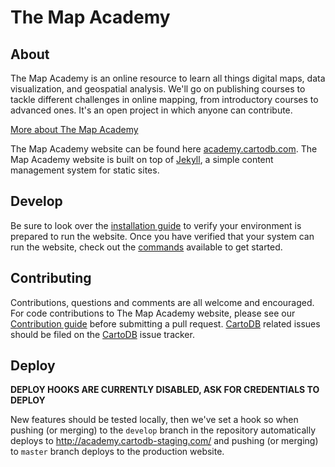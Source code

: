 # The Map Academy

## About

The Map Academy is an online resource to learn all things digital maps, data visualization, and geospatial analysis. We'll go on publishing courses to tackle different challenges in online mapping, from introductory courses to advanced ones. It's an open project in which anyone can contribute.

[More about The Map Academy](https://academy.cartodb.com/about/)

The Map Academy website can be found here [academy.cartodb.com](https://academy.cartodb.com/). The Map Academy website is built on top of [Jekyll](http://jekyllrb.com/), a simple content management system for static sites.

  
## Develop

Be sure to look over the [installation guide](INSTALL.md) to verify your environment is prepared to run the website. Once you have verified that your system can run the website, check out the [commands](COMMANDS.md) available to get started.


## Contributing

Contributions, questions and comments are all welcome and encouraged. For code contributions to The Map Academy website, please see our [Contribution guide](CONTRIBUTING.md) before submitting a pull request. [CartoDB](https://cartodb.com/) related issues should be filed on the [CartoDB](https://github.com/CartoDB/cartodb) issue tracker.


## Deploy

**DEPLOY HOOKS ARE CURRENTLY DISABLED, ASK FOR CREDENTIALS TO DEPLOY**

New features should be tested locally, then we've set a hook so when pushing (or merging) to the `develop` branch in the repository automatically deploys to http://academy.cartodb-staging.com/ and pushing (or merging) to `master` branch deploys to the production website.
